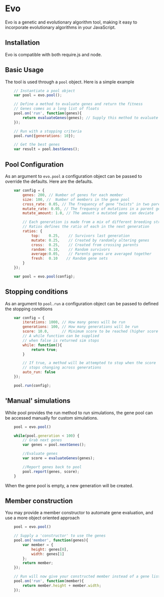   Evo
=========

Evo is a genetic and evolutionary algorithm tool, making it easy to incorporate evolutionary algorithms in your JavaScript.  

Installation
-------------
Evo is compatible with both require.js and node.


Basic Usage
---------
The tool is used through a `pool` object. Here is a simple example

```javascript
    // Instantiate a pool object
    var pool = evo.pool();

    // Define a method to evaluate genes and return the fitness
    // Genes comes as a long list of floats
    pool.on('run', function(genes){
        return evaluateGenes(genes); // Supply this method to evaluate the genes
    });

    // Run with a stopping criteria
    pool.run({generations: 10});

    // Get the best genes
    var result = pool.bestGenes();
```

Pool Configuration
----------
As an argument to `evo.pool` a configuration object can be passed to override the
defaults. Here are the defaults.
```javascript
    var config = {
        genes: 200, // Number of genes for each member
        size: 100, //  Number of members in the gene pool
        cross_rate: 0.05, // The frequency of gene "twists" in two parents genes
        mutate_rate: 0.05, // The frequency of mutations in a parent gene
        mutate_amount: 1.0, // The amount a mutated gene can deviate

        // Each generation is made from a mix of different breeding strategies
        // Ratios defines the ratio of each in the next generation
        ratios: {
            top:    0.25,    // Survivors last generation
            mutate: 0.25,    // Created by randomly altering genes
            cross:  0.25,    // Created from crossing parents
            random: 0.10,    // Random survivors
            average:0.05,    // Parents genes are averaged together
            fresh:  0.10    // Random gene sets
        }
    });

    var pool = evo.pool(config);
```

Stopping conditions
----------
As an argument to `pool.run` a configuration object can be passed to defined the
stopping conditions
```javascript
    var config = {
        iterations: 1000, // How many genes will be run
        generations: 100, // How many generations will be run
        score: 10.0,      // Minimum score to be reached (higher score is better)
        // A while function can be supplied
        // when false is returned sim stops
        while: function(){
            return true;
        }

        // If true, a method will be attempted to stop when the score
        // stops changing across generations
        auto_run: false
    });

    pool.run(config);
```

'Manual' simulations
----------
While pool provides the run method to run simulations, the gene pool can be accessed
manually for custom simulations.
```javascript
    pool = evo.pool()

    while(pool.generation < 100) {
        // Grab next genes
        var genes = pool.nextGenes();

        //Evaluate genes
        var score = evaluateGenes(genes);

        //Report genes back to pool
        pool.report(genes, score);
    }
```
When the gene pool is empty, a new generation will be created.

Member construction
----------
You may provide a member constructor to automate gene evaluation, and use a more
object oriented approach
```javascript
    pool = evo.pool()

    // Supply a 'constructor' to use the genes
    pool.on('member', function(genes){
        var member = {
            height: genes[0],
            width: genes[1]
        };
        return member;
    });

    // Run will now give your constructed member instead of a gene list
    pool.on('run', function(member){
        return member.height + member.width;
    });
```

